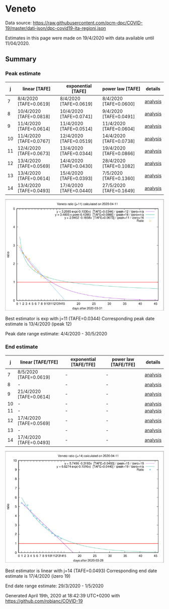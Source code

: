 # Veneto


Data source: https://raw.githubusercontent.com/pcm-dpc/COVID-19/master/dati-json/dpc-covid19-ita-regioni.json

Estimates in this page were made on 19/4/2020 with data available until 11/04/2020.


## Summary 

### Peak estimate 
|j|linear [TAFE]|exponential [TAFE]|power law [TAFE]|details|
|---|----|-----------|---------|-------|
|7|8/4/2020 [TAFE=0.0619]|8/4/2020 [TAFE=0.0619]|8/4/2020 [TAFE=0.0600]|[analysis](COVID-19_veneto_j7_2020-04-11.md)|
|8|10/4/2020 [TAFE=0.0818]|10/4/2020 [TAFE=0.0741]|9/4/2020 [TAFE=0.0491]|[analysis](COVID-19_veneto_j8_2020-04-11.md)|
|9|11/4/2020 [TAFE=0.0614]|11/4/2020 [TAFE=0.0514]|11/4/2020 [TAFE=0.0604]|[analysis](COVID-19_veneto_j9_2020-04-11.md)|
|10|11/4/2020 [TAFE=0.0767]|12/4/2020 [TAFE=0.0519]|14/4/2020 [TAFE=0.0738]|[analysis](COVID-19_veneto_j10_2020-04-11.md)|
|11|12/4/2020 [TAFE=0.0673]|13/4/2020 [TAFE=0.0344]|19/4/2020 [TAFE=0.0866]|[analysis](COVID-19_veneto_j11_2020-04-11.md)|
|12|13/4/2020 [TAFE=0.0569]|14/4/2020 [TAFE=0.0430]|28/4/2020 [TAFE=0.1082]|[analysis](COVID-19_veneto_j12_2020-04-11.md)|
|13|13/4/2020 [TAFE=0.0614]|15/4/2020 [TAFE=0.0393]|7/5/2020 [TAFE=0.1360]|[analysis](COVID-19_veneto_j13_2020-04-11.md)|
|14|13/4/2020 [TAFE=0.0493]|17/4/2020 [TAFE=0.0440]|27/5/2020 [TAFE=0.1649]|[analysis](COVID-19_veneto_j14_2020-04-11.md)|

![best peak estimate](COVID-19_veneto_j11_2020-04-11.png)

Best estimator is exp with j=11 (TAFE=0.0344)
Corresponding peak date estimate is 13/4/2020 (ipeak 12)


Peak date range estimate: 4/4/2020 - 30/5/2020

### End estimate 
|j|linear [TAFE/TFE]|exponential [TAFE/TFE]|power law [TAFE/TFE]|details|
|---|----|-----------|---------|-------|
|7|8/5/2020 [TAFE=0.0619]|-|-|[analysis](COVID-19_veneto_j7_2020-04-11.md)|
|8|-|-|-|[analysis](COVID-19_veneto_j8_2020-04-11.md)|
|9|21/4/2020 [TAFE=0.0614]|-|-|[analysis](COVID-19_veneto_j9_2020-04-11.md)|
|10|-|-|-|[analysis](COVID-19_veneto_j10_2020-04-11.md)|
|11|-|-|-|[analysis](COVID-19_veneto_j11_2020-04-11.md)|
|12|17/4/2020 [TAFE=0.0569]|-|-|[analysis](COVID-19_veneto_j12_2020-04-11.md)|
|13|-|-|-|[analysis](COVID-19_veneto_j13_2020-04-11.md)|
|14|17/4/2020 [TAFE=0.0493]|-|-|[analysis](COVID-19_veneto_j14_2020-04-11.md)|

![best zero estimate](COVID-19_veneto_j14_2020-04-11.png)

Best estimator is linear with j=14 (TAFE=0.0493)
Corresponding end date estimate is 17/4/2020 (izero 19)


End date range estimate: 29/3/2020 - 1/5/2020

Generated April 19th, 2020 at 18:42:39 UTC+0200 with https://github.com/robianc/COVID-19
